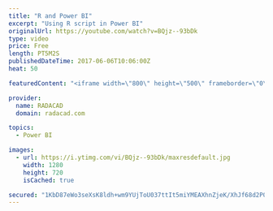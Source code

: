 ```yaml
---
title: "R and Power BI"
excerpt: "Using R script in Power BI"
originalUrl: https://youtube.com/watch?v=BQjz--93bDk
type: video
price: Free
length: PT5M2S
publishedDateTime: 2017-06-06T10:06:00Z
heat: 50

featuredContent: "<iframe width=\"800\" height=\"500\" frameborder=\"0\" src=\"https://www.youtube.com/embed/BQjz--93bDk\" allow=\"accelerometer; autoplay; encrypted-media; gyroscope; picture-in-picture\" allowfullscreen></iframe>"

provider:
  name: RADACAD
  domain: radacad.com

topics:
  - Power BI

images:
  - url: https://i.ytimg.com/vi/BQjz--93bDk/maxresdefault.jpg
    width: 1280
    height: 720
    isCached: true

secured: "1KbD87eWo3seXsK8ldh+wm9YUjToU037ttIt5miYMEAXhnZjeK/XhJf68d2P0JM0+0Hk6o/Ui0cWs9qZBwN+Y8zlfrOw+LhapS1tBOXTR3cktuJNzTnJFJ+ODwogM0l7f9ECV7w1MF7lLXs+/2nYBpDZ4YtwG7oC9bXb0zZdilZLfZa7C+89yB17HyZLauKJrm5vDu1reC3J3ZnOK9pZMDxB+a97DpmUZqzrlrZABIL8gPcYX3o2+ImZt+jp00NbsRB5u51oDbrcx39iiEPXSKVqRa+esO1stBY3gbPRfNHpyyaOc/Gr1cwQpAuqWIcqEC5+3pqXuRXDIzoSLixQBVmcAdlHGbk86IEX4DXfz9ARmFiD/FpVBJ1tGSg/gYtksdXQlprxXAn5c/q9za+/p6kXby42TtioR6k85PUrPeo=;im2Nhklbq5DgfU52TkVuTw=="
---
```


